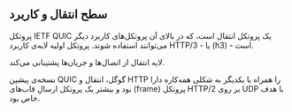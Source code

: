 ## سطح انتقال و کاربرد

پروتکل IETF QUIC یک پروتکل انتقال است، که در بالای آن پروتکل‌‌های
کاربرد دیگر می‌توانند استفاده شوند. پروتکل اولیه لایه‌ی کاربرد HTTP/3 -
یا (h3) - است.

لایه‌ انتقال از اتصال‌ها و جریان‌ها پشتیبانی می‌کند.

نسخه‌ی پیشین QUIC گوگل، انتقال و HTTP را همراه با یکدیگر به شکلی
همه‌کاره دارا بود و بیشتر یک پروتکل ارسالِ قاب‌های (frame) پروتکل
HTTP/2 بر روی UDP با هدف خاص بود.
